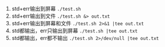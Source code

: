 1. std+err输出到屏幕            `./test.sh`
2. std+err输出到文件            `./test.sh &> out.txt`
3. std+err输出到屏幕和文件       `./test.sh 2>&1 |tee out.txt`
4. std都输出，err只输出到屏幕    `./test.sh |tee out.txt`
5. std都输出，err都不输出        `./test.sh 2>/dev/null |tee out.txt`
